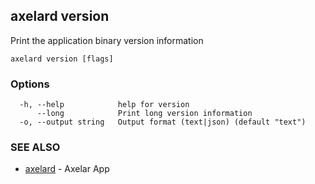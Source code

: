 ## axelard version

Print the application binary version information

```
axelard version [flags]
```

### Options

```
  -h, --help            help for version
      --long            Print long version information
  -o, --output string   Output format (text|json) (default "text")
```

### SEE ALSO

- [axelard](axelard.md)	 - Axelar App
